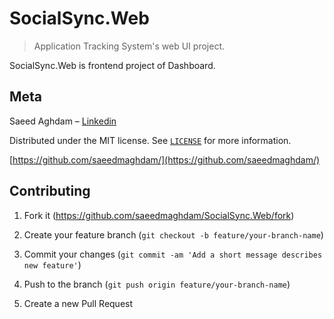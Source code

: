 
  
# SocialSync.Web
> Application Tracking System's web UI project.

SocialSync.Web is frontend project of Dashboard.

## Meta
Saeed Aghdam – [Linkedin][linkedin]

Distributed under the MIT license. See [``LICENSE``][github-license] for more information.

[https://github.com/saeedmaghdam/](https://github.com/saeedmaghdam/)

## Contributing

1. Fork it (<https://github.com/saeedmaghdam/SocialSync.Web/fork>)
2. Create your feature branch (`git checkout -b feature/your-branch-name`)
3. Commit your changes (`git commit -am 'Add a short message describes new feature'`)
4. Push to the branch (`git push origin feature/your-branch-name`)

5. Create a new Pull Request

<!-- Markdown link & img dfn's -->

[linkedin]:https://www.linkedin.com/in/saeedmaghdam/
[nuget-page]:https://www.nuget.org/packages/SocialSync.Web
[github]: https://github.com/saeedmaghdam/
[github-page]: https://github.com/saeedmaghdam/SocialSync.Web/
[github-license]: https://raw.githubusercontent.com/saeedmaghdam/SocialSync.Web/master/LICENSE
[CHANGELOG.md]: https://github.com/saeedmaghdam/Dashboard.Api/blob/master/CHANGELOG.md
